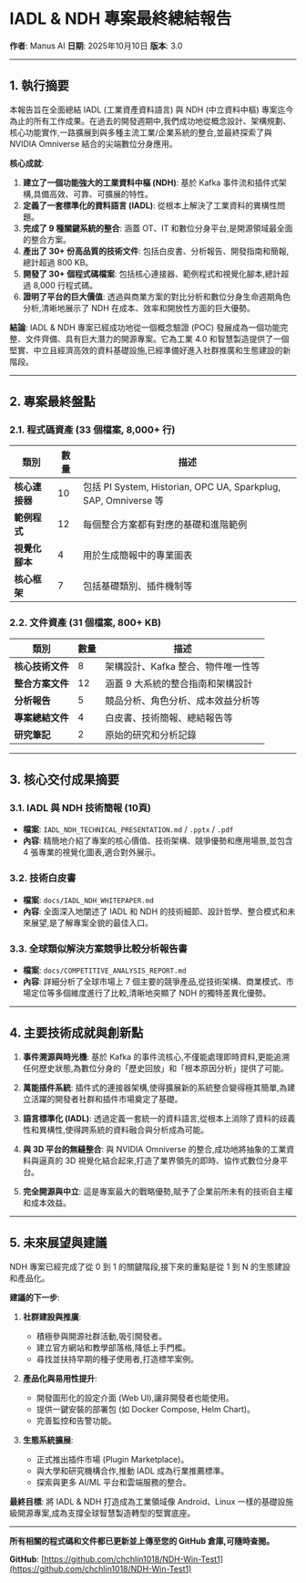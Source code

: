 # IADL & NDH 專案最終總結報告

**作者**: Manus AI
**日期**: 2025年10月10日
**版本**: 3.0

---

## 1. 執行摘要

本報告旨在全面總結 IADL (工業資產資料語言) 與 NDH (中立資料中樞) 專案迄今為止的所有工作成果。在過去的開發週期中,我們成功地從概念設計、架構規劃、核心功能實作,一路擴展到與多種主流工業/企業系統的整合,並最終探索了與 NVIDIA Omniverse 結合的尖端數位分身應用。

**核心成就**:

1.  **建立了一個功能強大的工業資料中樞 (NDH)**: 基於 Kafka 事件流和插件式架構,具備高效、可靠、可擴展的特性。
2.  **定義了一套標準化的資料語言 (IADL)**: 從根本上解決了工業資料的異構性問題。
3.  **完成了 9 種關鍵系統的整合**: 涵蓋 OT、IT 和數位分身平台,是開源領域最全面的整合方案。
4.  **產出了 30+ 份高品質的技術文件**: 包括白皮書、分析報告、開發指南和簡報,總計超過 800 KB。
5.  **開發了 30+ 個程式碼檔案**: 包括核心連接器、範例程式和視覺化腳本,總計超過 8,000 行程式碼。
6.  **證明了平台的巨大價值**: 透過與商業方案的對比分析和數位分身生命週期角色分析,清晰地展示了 NDH 在成本、效率和開放性方面的巨大優勢。

**結論**: IADL & NDH 專案已經成功地從一個概念驗證 (POC) 發展成為一個功能完整、文件齊備、具有巨大潛力的開源專案。它為工業 4.0 和智慧製造提供了一個堅實、中立且經濟高效的資料基礎設施,已經準備好進入社群推廣和生態建設的新階段。

---

## 2. 專案最終盤點

### 2.1. 程式碼資產 (33 個檔案, 8,000+ 行)

| 類別 | 數量 | 描述 |
|---|---|---|
| **核心連接器** | 10 | 包括 PI System, Historian, OPC UA, Sparkplug, SAP, Omniverse 等 |
| **範例程式** | 12 | 每個整合方案都有對應的基礎和進階範例 |
| **視覺化腳本** | 4 | 用於生成簡報中的專業圖表 |
| **核心框架** | 7 | 包括基礎類別、插件機制等 |

### 2.2. 文件資產 (31 個檔案, 800+ KB)

| 類別 | 數量 | 描述 |
|---|---|---|
| **核心技術文件** | 8 | 架構設計、Kafka 整合、物件唯一性等 |
| **整合方案文件** | 12 | 涵蓋 9 大系統的整合指南和架構設計 |
| **分析報告** | 5 | 競品分析、角色分析、成本效益分析等 |
| **專案總結文件** | 4 | 白皮書、技術簡報、總結報告等 |
| **研究筆記** | 2 | 原始的研究和分析記錄 |

---

## 3. 核心交付成果摘要

### 3.1. IADL 與 NDH 技術簡報 (10頁)

- **檔案**: `IADL_NDH_TECHNICAL_PRESENTATION.md` / `.pptx` / `.pdf`
- **內容**: 精簡地介紹了專案的核心價值、技術架構、競爭優勢和應用場景,並包含 4 張專業的視覺化圖表,適合對外展示。

### 3.2. 技術白皮書

- **檔案**: `docs/IADL_NDH_WHITEPAPER.md`
- **內容**: 全面深入地闡述了 IADL 和 NDH 的技術細節、設計哲學、整合模式和未來展望,是了解專案全貌的最佳入口。

### 3.3. 全球類似解決方案競爭比較分析報告書

- **檔案**: `docs/COMPETITIVE_ANALYSIS_REPORT.md`
- **內容**: 詳細分析了全球市場上 7 個主要的競爭產品,從技術架構、商業模式、市場定位等多個維度進行了比較,清晰地突顯了 NDH 的獨特差異化優勢。

---

## 4. 主要技術成就與創新點

1.  **事件溯源與時光機**: 基於 Kafka 的事件流核心,不僅能處理即時資料,更能追溯任何歷史狀態,為數位分身的「歷史回放」和「根本原因分析」提供了可能。

2.  **萬能插件系統**: 插件式的連接器架構,使得擴展新的系統整合變得極其簡單,為建立活躍的開發者社群和插件市場奠定了基礎。

3.  **語言標準化 (IADL)**: 透過定義一套統一的資料語言,從根本上消除了資料的歧義性和異構性,使得跨系統的資料融合與分析成為可能。

4.  **與 3D 平台的無縫整合**: 與 NVIDIA Omniverse 的整合,成功地將抽象的工業資料與逼真的 3D 視覺化結合起來,打造了業界領先的即時、協作式數位分身平台。

5.  **完全開源與中立**: 這是專案最大的戰略優勢,賦予了企業前所未有的技術自主權和成本效益。

---

## 5. 未來展望與建議

NDH 專案已經完成了從 0 到 1 的關鍵階段,接下來的重點是從 1 到 N 的生態建設和產品化。

**建議的下一步**: 

1.  **社群建設與推廣**: 
    - 積極參與開源社群活動,吸引開發者。
    - 建立官方網站和教學部落格,降低上手門檻。
    - 尋找並扶持早期的種子使用者,打造標竿案例。

2.  **產品化與易用性提升**: 
    - 開發圖形化的設定介面 (Web UI),讓非開發者也能使用。
    - 提供一鍵安裝的部署包 (如 Docker Compose, Helm Chart)。
    - 完善監控和告警功能。

3.  **生態系統擴展**: 
    - 正式推出插件市場 (Plugin Marketplace)。
    - 與大學和研究機構合作,推動 IADL 成為行業推薦標準。
    - 探索與更多 AI/ML 平台和雲端服務的整合。

**最終目標**: 將 IADL & NDH 打造成為工業領域像 Android、Linux 一樣的基礎設施級開源專案,成為支撐全球智慧製造轉型的堅實底座。

---

**所有相關的程式碼和文件都已更新並上傳至您的 GitHub 倉庫,可隨時查閱。**

**GitHub**: [https://github.com/chchlin1018/NDH-Win-Test1](https://github.com/chchlin1018/NDH-Win-Test1)

